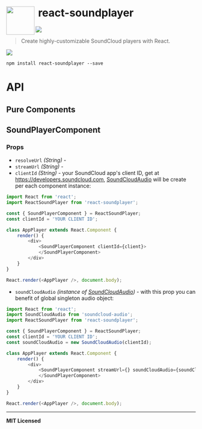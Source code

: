 # <img src="http://www.officialpsds.com/images/thumbs/Soundcloud-Logo-psd47614.png" width="75" align="left">&nbsp;react-soundplayer

![](http://img.shields.io/badge/Status-Work%20In%20Progress-brightgreen.svg?style=flat)

> Create highly-customizable SoundCloud players with React.

![](https://dl.dropboxusercontent.com/u/100463011/react-soundplayer-screen.png)

```
npm install react-soundplayer --save
```

# API

## Pure Components

## SoundPlayerComponent

### Props

- `resolveUrl` _(String)_ - 
- `streamUrl` _(String)_ -
- `clientId` _(String)_ - your SoundCloud app's client ID, get at https://developers.soundcloud.com, [SoundCloudAudio](https://github.com/voronianski/soundcloud-audio.js) will be create per each component instance:

```javascript
import React from 'react';
import ReactSoundPlayer from 'react-soundplayer';

const { SoundPlayerComponent } = ReactSoundPlayer;
const clientId = 'YOUR CLIENT ID';

class AppPlayer extends React.Component {
    render() {
        <div>
            <SoundPlayerComponent clientId={client}>
            </SoundPlayerComponent>
        </div>
    }
}

React.render(<AppPlayer />, document.body);
```

- `soundCloudAudio` _(instance of [SoundCloudAudio](https://github.com/voronianski/soundcloud-audio.js))_ - with this prop you can benefit of global singleton audio object:

```javascript
import React from 'react';
import SoundCloudAudio from 'soundcloud-audio';
import ReactSoundPlayer from 'react-soundplayer';

const { SoundPlayerComponent } = ReactSoundPlayer;
const clientId = 'YOUR CLIENT ID';
const soundCloudAudio = new SoundCloudAudio(clientId);

class AppPlayer extends React.Component {
    render() {
        <div>
            <SoundPlayerComponent streamUrl={} soundCloudAudio={soundCloudAudio}>
            </SoundPlayerComponent>
        </div>
    }
}

React.render(<AppPlayer />, document.body);
```

---

**MIT Licensed**
